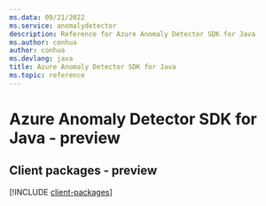 ```yaml
---
ms.data: 09/21/2022
ms.service: anomalydetector
description: Reference for Azure Anomaly Detector SDK for Java
ms.author: conhua
author: conhua
ms.devlang: java
title: Azure Anomaly Detector SDK for Java
ms.topic: reference
---
```

# Azure Anomaly Detector SDK for Java - preview

## Client packages - preview
[!INCLUDE [client-packages](anomaly-detector-client-index.md)]